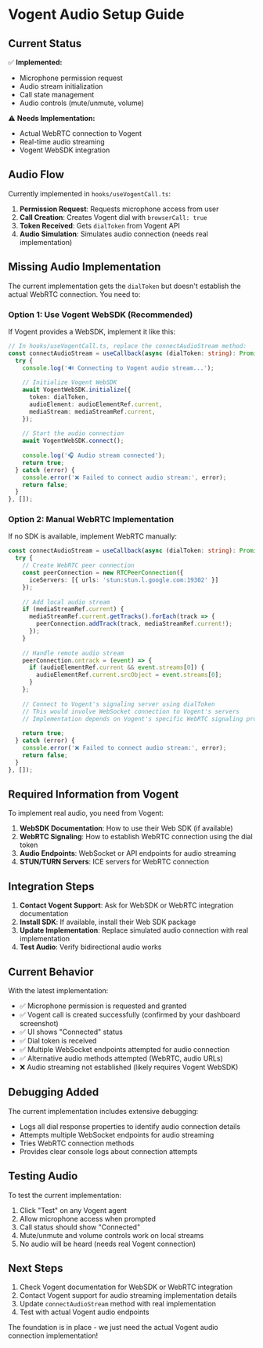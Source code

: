 # Vogent Audio Setup Guide

## Current Status

✅ **Implemented:**
- Microphone permission request
- Audio stream initialization
- Call state management
- Audio controls (mute/unmute, volume)

⚠️ **Needs Implementation:**
- Actual WebRTC connection to Vogent
- Real-time audio streaming
- Vogent WebSDK integration

## Audio Flow

Currently implemented in `hooks/useVogentCall.ts`:

1. **Permission Request**: Requests microphone access from user
2. **Call Creation**: Creates Vogent dial with `browserCall: true`
3. **Token Received**: Gets `dialToken` from Vogent API
4. **Audio Simulation**: Simulates audio connection (needs real implementation)

## Missing Audio Implementation

The current implementation gets the `dialToken` but doesn't establish the actual WebRTC connection. You need to:

### Option 1: Use Vogent WebSDK (Recommended)

If Vogent provides a WebSDK, implement it like this:

```typescript
// In hooks/useVogentCall.ts, replace the connectAudioStream method:
const connectAudioStream = useCallback(async (dialToken: string): Promise<boolean> => {
  try {
    console.log('🔊 Connecting to Vogent audio stream...');
    
    // Initialize Vogent WebSDK
    await VogentWebSDK.initialize({
      token: dialToken,
      audioElement: audioElementRef.current,
      mediaStream: mediaStreamRef.current,
    });
    
    // Start the audio connection
    await VogentWebSDK.connect();
    
    console.log('🎧 Audio stream connected');
    return true;
  } catch (error) {
    console.error('❌ Failed to connect audio stream:', error);
    return false;
  }
}, []);
```

### Option 2: Manual WebRTC Implementation

If no SDK is available, implement WebRTC manually:

```typescript
const connectAudioStream = useCallback(async (dialToken: string): Promise<boolean> => {
  try {
    // Create WebRTC peer connection
    const peerConnection = new RTCPeerConnection({
      iceServers: [{ urls: 'stun:stun.l.google.com:19302' }]
    });
    
    // Add local audio stream
    if (mediaStreamRef.current) {
      mediaStreamRef.current.getTracks().forEach(track => {
        peerConnection.addTrack(track, mediaStreamRef.current!);
      });
    }
    
    // Handle remote audio stream
    peerConnection.ontrack = (event) => {
      if (audioElementRef.current && event.streams[0]) {
        audioElementRef.current.srcObject = event.streams[0];
      }
    };
    
    // Connect to Vogent's signaling server using dialToken
    // This would involve WebSocket connection to Vogent's servers
    // Implementation depends on Vogent's specific WebRTC signaling protocol
    
    return true;
  } catch (error) {
    console.error('❌ Failed to connect audio stream:', error);
    return false;
  }
}, []);
```

## Required Information from Vogent

To implement real audio, you need from Vogent:

1. **WebSDK Documentation**: How to use their Web SDK (if available)
2. **WebRTC Signaling**: How to establish WebRTC connection using the dial token
3. **Audio Endpoints**: WebSocket or API endpoints for audio streaming
4. **STUN/TURN Servers**: ICE servers for WebRTC connection

## Integration Steps

1. **Contact Vogent Support**: Ask for WebSDK or WebRTC integration documentation
2. **Install SDK**: If available, install their Web SDK package
3. **Update Implementation**: Replace simulated audio connection with real implementation
4. **Test Audio**: Verify bidirectional audio works

## Current Behavior

With the latest implementation:
- ✅ Microphone permission is requested and granted
- ✅ Vogent call is created successfully (confirmed by your dashboard screenshot)
- ✅ UI shows "Connected" status
- ✅ Dial token is received
- ✅ Multiple WebSocket endpoints attempted for audio connection
- ✅ Alternative audio methods attempted (WebRTC, audio URLs)
- ❌ Audio streaming not established (likely requires Vogent WebSDK)

## Debugging Added

The current implementation includes extensive debugging:
- Logs all dial response properties to identify audio connection details
- Attempts multiple WebSocket endpoints for audio streaming
- Tries WebRTC connection methods
- Provides clear console logs about connection attempts

## Testing Audio

To test the current implementation:

1. Click "Test" on any Vogent agent
2. Allow microphone access when prompted
3. Call status should show "Connected"
4. Mute/unmute and volume controls work on local streams
5. No audio will be heard (needs real Vogent connection)

## Next Steps

1. Check Vogent documentation for WebSDK or WebRTC integration
2. Contact Vogent support for audio streaming implementation details
3. Update `connectAudioStream` method with real implementation
4. Test with actual Vogent audio endpoints

The foundation is in place - we just need the actual Vogent audio connection implementation! 
